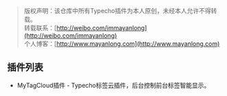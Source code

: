 
> 版权声明：该仓库中所有Typecho插件为本人原创，未经本人允许不得转载。<br>
> 转载联系：[http://weibo.com/immayanlong](http://weibo.com/immayanlong)<br>
> 个人博客：[http://www.mayanlong.com](http://www.mayanlong.com)<br>

## 插件列表
- MyTagCloud插件 - Typecho标签云插件，后台控制前台标签智能显示。